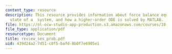 ```yaml
---
content_type: resource
description: This resource provides information about force balance equation, steady
  state of a  system, and how a higher-order ODE is solved by MATLAB.
file: https://ol-ocw-studio-app-production.s3.amazonaws.com/courses/10-34-numerical-methods-applied-to-chemical-engineering-fall-2005/439d24a27d51c0f5bafd8b0f7e6905e1_review_ses_prob.pdf
file_type: application/pdf
resourcetype: Document
title: review_ses_prob.pdf
uid: 439d24a2-7d51-c0f5-bafd-8b0f7e6905e1
---
```

